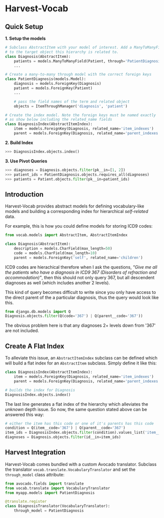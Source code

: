 Harvest-Vocab
=============

Quick Setup
-----------
**1. Setup the models**
```python
# Subclass AbstractItem with your model of interest. Add a ManyToManyField
# to the target object this hierarchy is related to.
class Diagnosis(AbstractItem):
    patients = models.ManyToManyField(Patient, through='PatientDiagnosis')
    ...

# Create a many-to-many through model with the correct foreign keys
class PatientDiagnosis(models.Model):
    diagnosis = models.ForeignKey(Diagnosis)
    patient = models.ForeignKey(Patient)
    ...

    # pass the field names of the term and related object
    objects = ItemThroughManager('diagnosis', 'patient')

# Create the index model. Note the foreign keys must be named exactly
# as show below including the related_name fields
class DiagnosisIndex(AbstractItemIndex):
    item = models.ForeignKey(Diagnosis, related_name='item_indexes')
    parent = models.ForeignKey(Diagnosis, related_name='parent_indexes')
```

**2. Build Index**
```python
>>> DiagnosisIndex.objects.index()
```

**3. Use Pivot Queries**
```python
>>> diagnoses = Diagnosis.objects.filter(pk__in=[1, 2])
>>> patient_ids = PatientDiagnosis.objects.requires_all(diagnoses)
>>> patients = Patient.objects.filter(pk__in=patient_ids)
```

Introduction
------------
Harvest-Vocab provides abstract models for defining vocabulary-like models
and building a corresponding index for hierarchical _self-related_ data.

For example, this is how you could define models for storing ICD9 codes:

```python
from vocab.models import AbstractItem, AbstractItemIndex

class Diagnosis(AbstractItem):
    description = models.CharField(max_length=50)
    code = models.CharField(max_length=10)
    parent = models.ForeignKey('self', related_name='children')
```

ICD9 codes are hierachical therefore when I ask the questions, _"Give me all
the patients who have a diagnosis in ICD9 367 (Disorders of refraction and
accommodation)"_, then this should not only query 367, but all descendent
diagnoses as well (which includes another 2 levels).

This kind of query becomes difficult to write since you only have access to
the direct parent of the a particular diagnosis, thus the query would look like
this.

```python
from django.db.models import Q
Diagnosis.objects.filter(Q(code='367') | Q(parent__code='367'))
```

The obvious problem here is that any diagnoses 2+ levels down from '367' are
not included.

Create A Flat Index
-------------------
To alleviate this issue, an ``AbstractItemIndex`` subclass can be defined
which will build a flat index for an ``AbstractItem`` subclass. Simply define
it like this:

```python
class DiagnosisIndex(AbstractItemIndex):
    item = models.ForeignKey(Diagnosis, related_name='item_indexes')
    parent = models.ForeignKey(Diagnosis, related_name='parent_indexes')

# builds the index for Diagnosis
DiagnosisIndex.objects.index()
```

The last line generates a flat index of the hierarchy which alleviates the
_unknown_ depth issue. So now, the same question stated above can be answered
this way:

```python
# either the item has this code or one of it's parents has this code
condition = Q(item__code='367') | Q(parent__code='367')
item_ids = DiagnosisIndex.objects.filter(condition).values_list('item__id', flat=True)
diagnoses = Diagnosis.objects.filter(id__in=item_ids)
```

Harvest Integration
-------------------
Harvest-Vocab comes bundled with a custom Avocado translator. Subclass the
translator `vocab.translate.VocabularyTranslator` and set the `through_model`
class attribute:

```python
from avocado.fields import translate
from vocab.translate import VocabularyTranslator
from myapp.models import PatientDiagnosis

@translate.register
class DiagnosisTranslator(VocabularyTranslator):
    through_model = PatientDiagnosis
```
